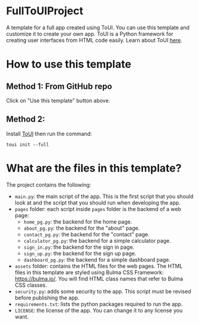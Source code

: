 # FullToUIProject
A template for a full app created using ToUI. You can use this template and customize it to create your own app. ToUI is a Python framework for creating user interfaces from HTML code easily. Learn about ToUI [here](https://github.com/mubarakalmehairbi/ToUI).

# How to use this template
## Method 1: From GitHub repo
Click on "Use this template" button above.

## Method 2:
Install [ToUI](https://github.com/mubarakalmehairbi/ToUI) then run the command:
```
toui init --full
```

# What are the files in this template?
The project contains the following:
- `main.py`: the main script of the app. This is the first script that you should look at and the script that you should run when developing the app.
- `pages` folder: each script inside `pages` folder is the backend of a web page:
    - `home_pg.py`: the backend for the home page.
    - `about_pg.py`: the backend for the "about" page.
    - `contact_pg.py`: the backend for the "contact" page.
    - `calculator_pg.py`: the backend for a simple calculator page.
    - `sign_in.py`: the backend for the sign in page.
    - `sign_up.py`: the backend for the sign up page.
    - `dashboard_pg.py`: the backend for a simple dashboard page.
- `assets` folder: contains the HTML files for the web pages. The HTML files in this template are styled using Bulma CSS Framework: https://bulma.io/. You will find HTML class names that refer to Bulma CSS classes.
- `security.py`: adds some security to the app. This script must be revised before publishing the app.
- `requirements.txt`: lists the python packages required to run the app.
- `LICENSE`: the license of the app. You can change it to any license you want.
